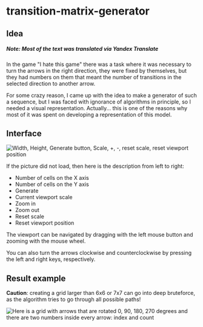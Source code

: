 # transition-matrix-generator

## Idea
##### Note: Most of the text was translated via Yandex Translate
In the game "I hate this game" there was a task where it was necessary to turn the arrows in the right direction, they were fixed by themselves, but they had numbers on them that meant the number of transitions in the selected direction to another arrow.

For some crazy reason, I came up with the idea to make a generator of such a sequence, but I was faced with ignorance of algorithms in principle, so I needed a visual representation. Actually... this is one of the reasons why most of it was spent on developing a representation of this model.

## Interface
![Width, Height, Generate button, Scale, +, -, reset scale, reset viewport position](/files/transition-matrix-generator/interface.png)

If the picture did not load, then here is the description from left to right:
- Number of cells on the X axis
- Number of cells on the Y axis
- Generate
- Current viewport scale
- Zoom in
- Zoom out
- Reset scale
- Reset viewport position

The viewport can be navigated by dragging with the left mouse button and zooming with the mouse wheel.

You can also turn the arrows clockwise and counterclockwise by pressing the left and right keys, respectively.

## Result example
**Caution**: creating a grid larger than 6x6 or 7x7 can go into deep bruteforce, as the algorithm tries to go through all possible paths!

![Here is a grid with arrows that are rotated 0, 90, 180, 270 degrees and there are two numbers inside every arrow: index and count](/files/transition-matrix-generator/preview.jpg)
